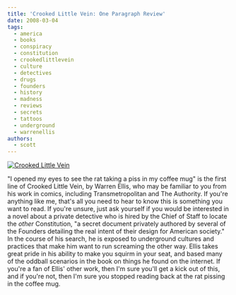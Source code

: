 ```yaml
---
title: 'Crooked Little Vein: One Paragraph Review'
date: 2008-03-04
tags:
  - america
  - books
  - conspiracy
  - constitution
  - crookedlittlevein
  - culture
  - detectives
  - drugs
  - founders
  - history
  - madness
  - reviews
  - secrets
  - tattoos
  - underground
  - warrenellis
authors:
  - scott
---
```


[![Crooked Little Vein](/images/2309748342_2b8d45475c_m.jpg)](http://www.flickr.com/photos/spaceninja/2309748342/)

"I opened my eyes to see the rat taking a piss in my coffee mug" is the first line of Crooked Little Vein, by Warren Ellis, who may be familiar to you from his work in comics, including Transmetropolitan and The Authority. If you're anything like me, that's all you need to hear to know this is something you want to read. If you're unsure, just ask yourself if you would be interested in a novel about a private detective who is hired by the Chief of Staff to locate the _other_ Constitution, "a secret document privately authored by several of the Founders detailing the real intent of their design for American society." In the course of his search, he is exposed to underground cultures and practices that make him want to run screaming the other way. Ellis takes great pride in his ability to make you squirm in your seat, and based many of the oddball scenarios in the book on things he found on the internet. If you're a fan of Ellis' other work, then I'm sure you'll get a kick out of this, and if you're not, then I'm sure you stopped reading back at the rat pissing in the coffee mug.
